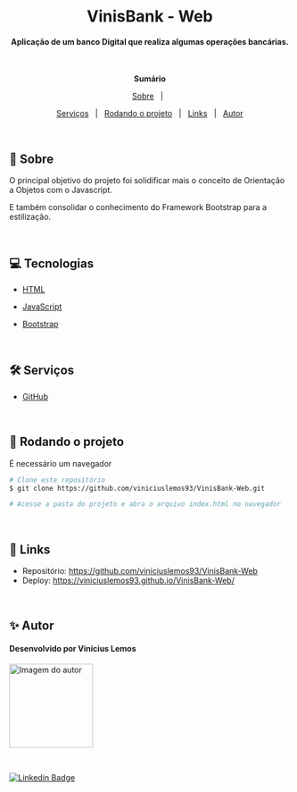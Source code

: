 <h1 align="center">VinisBank - Web</h1>
<h4 align="center">Aplicação de um banco Digital que realiza algumas operações bancárias.</h4> &#xa0;

**<p align="center">Sumário</p>**
<p align="center">
<a href="#dart-sobre">Sobre</a> &#xa0; | &#xa0;
</p>
<p align="center">
<a href="#hammer_and_wrench-serviços">Serviços</a> &#xa0; | &#xa0;
<a href="#scroll-rodando-o-projeto">Rodando o projeto</a> &#xa0; | &#xa0;
<a href="#link-links">Links</a> &#xa0; | &#xa0;
<a href="#sparkles-autor">Autor</a>
</p>

 &#xa0;
 
## :dart: Sobre
<p>O principal objetivo do projeto foi solidificar mais o conceito de Orientação a Objetos com o Javascript.</p>
<p>E também consolidar o conhecimento do Framework Bootstrap para a estilização.</p>

&#xa0;

## :computer: Tecnologias
* [HTML](https://developer.mozilla.org/pt-BR/docs/Web/HTML)

* [JavaScript](https://www.javascript.com/)

* [Bootstrap](https://getbootstrap.com/)

&#xa0;

## :hammer_and_wrench: Serviços
* <a href="https://github.com/">GitHub</a>


&#xa0;

## :scroll: Rodando o projeto
É necessário um navegador

```bash
# Clone este repositório
$ git clone https://github.com/viniciuslemos93/VinisBank-Web.git

# Acesse a pasta do projeto e abra o arquivo index.html no navegador
```

&#xa0;

## :link: Links
* Repositório: https://github.com/viniciuslemos93/VinisBank-Web
* Deploy: https://viniciuslemos93.github.io/VinisBank-Web/

&#xa0;

## :sparkles: Autor

<h4>Desenvolvido por Vinicius Lemos</h4>

<a href="https://github.com/viniciuslemos93">
<img src="https://github.com/viniciuslemos93.png" width="150px" alt="Imagem do autor">
</a>

&#xa0;

[![Linkedin Badge](https://img.shields.io/badge/-Vinicius%20Lemos-blue?style=flat-square&logo=Linkedin&logoColor=white&link=https://www.linkedin.com/in/viniciuslemos93/)](https://www.linkedin.com/in/viniciuslemos93/)<br>
